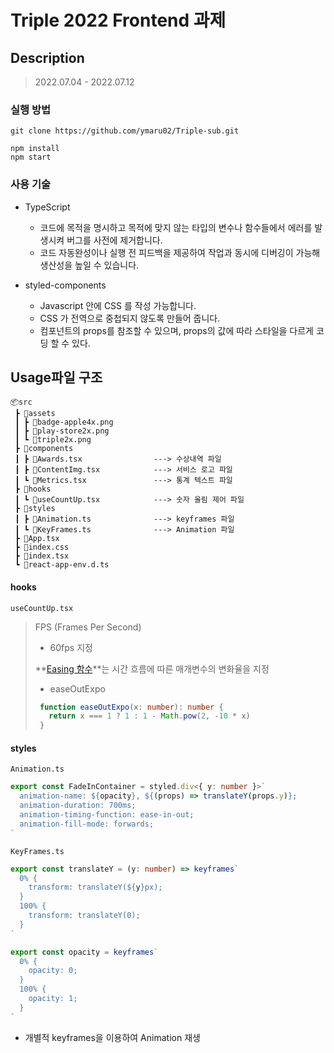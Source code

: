 # Triple 2022 Frontend 과제

## Description

> 2022.07.04 - 2022.07.12



### 실행 방법

```shell
git clone https://github.com/ymaru02/Triple-sub.git

npm install
npm start
```



### 사용 기술

- TypeScript
  - 코드에 목적을 명시하고 목적에 맞지 않는 타입의 변수나 함수들에서 에러를 발생시켜 버그를 사전에 제거합니다.
  - 코드 자동완성이나 실행 전 피드백을 제공하여 작업과 동시에 디버깅이 가능해 생산성을 높일 수 있습니다.
  
- styled-components
  - Javascript 안에 CSS 를 작성 가능합니다.
  - CSS 가 전역으로 중첩되지 않도록 만들어 줍니다.
  - 컴포넌트의 props를 참조할 수 있으며, props의 값에 따라 스타일을 다르게 코딩 할 수 있다.



## Usage파일 구조

```
📦src
 ┣ 📂assets
 ┃ ┣ 📜badge-apple4x.png
 ┃ ┣ 📜play-store2x.png
 ┃ ┗ 📜triple2x.png
 ┣ 📂components
 ┃ ┣ 📜Awards.tsx				---> 수상내역 파일
 ┃ ┣ 📜ContentImg.tsx			---> 서비스 로고 파일
 ┃ ┗ 📜Metrics.tsx				---> 통계 텍스트 파일
 ┣ 📂hooks
 ┃ ┗ 📜useCountUp.tsx			---> 숫자 올림 제어 파일
 ┣ 📂styles
 ┃ ┣ 📜Animation.ts				---> keyframes 파일
 ┃ ┗ 📜KeyFrames.ts				---> Animation 파일
 ┣ 📜App.tsx
 ┣ 📜index.css
 ┣ 📜index.tsx
 ┗ 📜react-app-env.d.ts
```

#### hooks

`useCountUp.tsx`

> FPS (Frames Per Second)
>
>- 60fps 지정
>
>**[Easing 함수](https://easings.net/ko)**는 시간 흐름에 따른 매개변수의 변화율을 지정 
>
>- easeOutExpo
>
>```typescript
>  function easeOutExpo(x: number): number {
>    return x === 1 ? 1 : 1 - Math.pow(2, -10 * x)
>  }
>```
>

#### styles

`Animation.ts` 

```typescript
export const FadeInContainer = styled.div<{ y: number }>`
  animation-name: ${opacity}, ${(props) => translateY(props.y)};
  animation-duration: 700ms;
  animation-timing-function: ease-in-out;
  animation-fill-mode: forwards;
`
```

`KeyFrames.ts`

```typescript
export const translateY = (y: number) => keyframes`
  0% {
    transform: translateY(${y}px);
  }
  100% {
    transform: translateY(0);
  }
`

export const opacity = keyframes`
  0% {
    opacity: 0;
  }
  100% {
    opacity: 1;
  }
`
```

- 개별적 keyframes을 이용하여 Animation 재생

